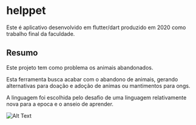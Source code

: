 # helppet

Este é aplicativo desenvolvido em flutter/dart produzido em 2020 como trabalho final da faculdade.

## Resumo

Este projeto tem como problema os animais abandonados.

Esta ferramenta busca acabar com o abandono de animais, gerando alternativas para doação e adoção de animas ou mantimentos para ongs.

A linguagem foi escolhida pelo desafio de uma linguagem relativamente nova para a epoca e o anseio de aprender. 

![Alt Text](https://media.giphy.com/media/hxLuNsRpu8QBZ5oIwZ/giphy.gif)


